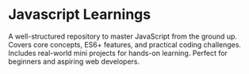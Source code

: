 # Javascript Learnings
 A well-structured repository to master JavaScript from the ground up. Covers core concepts, ES6+ features, and practical coding challenges. Includes real-world mini projects for hands-on learning. Perfect for beginners and aspiring web developers.
